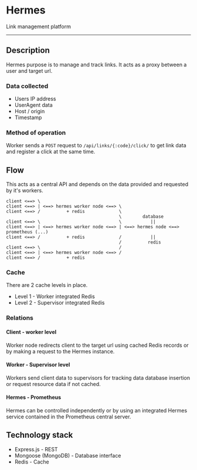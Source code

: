 # Hermes

Link management platform

---

## Description

Hermes purpose is to manage and track links. It acts as a proxy between a user and target url.

### Data collected

- Users IP address
- UserAgent data
- Host / origin
- Timestamp

### Method of operation

Worker sends a `POST` request to `/api/links/{:code}/click/` to get link data and register a click at the same time.

## Flow

This acts as a central API and depends on the data provided and requested by it's workers.

```
client <==> \
client <==> | <==> hermes worker node <==> \
client <==> /          + redis             \
                                           \        database                          
client <==> \                              \           ||                           
client <==> | <==> hermes worker node <==> | <==> hermes node <==> prometheus (...)
client <==> /          + redis             /           ||
                                           /          redis
client <==> \                              /
client <==> | <==> hermes worker node <==> /
client <==> /          + redis
```

### Cache

There are 2 cache levels in place. 
- Level 1 - Worker integrated Redis
- Level 2 - Supervisor integrated Redis

### Relations

#### Client - worker level

Worker node redirects client to the target url using cached Redis records or by making a request to the Hermes instance.

#### Worker - Supervisor level

Workers send client data to supervisors for tracking data database insertion or request resource data if not cached.

#### Hermes - Prometheus

Hermes can be controlled independently or by using an integrated Hermes service contained in the Prometheus central server.

## Technology stack

- Express.js - REST
- Mongoose (MongoDB) - Database interface
- Redis - Cache
